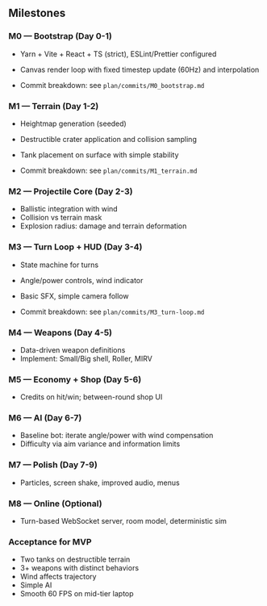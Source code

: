 ## Milestones

### M0 — Bootstrap (Day 0-1)

- Yarn + Vite + React + TS (strict), ESLint/Prettier configured
- Canvas render loop with fixed timestep update (60Hz) and interpolation

- Commit breakdown: see `plan/commits/M0_bootstrap.md`

### M1 — Terrain (Day 1-2)

- Heightmap generation (seeded)
- Destructible crater application and collision sampling
- Tank placement on surface with simple stability

- Commit breakdown: see `plan/commits/M1_terrain.md`

### M2 — Projectile Core (Day 2-3)

- Ballistic integration with wind
- Collision vs terrain mask
- Explosion radius: damage and terrain deformation

### M3 — Turn Loop + HUD (Day 3-4)

- State machine for turns
- Angle/power controls, wind indicator
- Basic SFX, simple camera follow

- Commit breakdown: see `plan/commits/M3_turn-loop.md`

### M4 — Weapons (Day 4-5)

- Data-driven weapon definitions
- Implement: Small/Big shell, Roller, MIRV

### M5 — Economy + Shop (Day 5-6)

- Credits on hit/win; between-round shop UI

### M6 — AI (Day 6-7)

- Baseline bot: iterate angle/power with wind compensation
- Difficulty via aim variance and information limits

### M7 — Polish (Day 7-9)

- Particles, screen shake, improved audio, menus

### M8 — Online (Optional)

- Turn-based WebSocket server, room model, deterministic sim

### Acceptance for MVP

- Two tanks on destructible terrain
- 3+ weapons with distinct behaviors
- Wind affects trajectory
- Simple AI
- Smooth 60 FPS on mid-tier laptop
